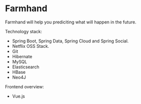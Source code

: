 # Farmhand
Farmhand will help you prediciting what will happen in the future.

Technology stack:

- Spring Boot, Spring Data, Spring Cloud and Spring Social.
- Netflix OSS Stack.
- Git
- Hibernate
- MySQL
- Elasticsearch
- HBase
- Neo4J

Frontend overview:

- Vue.js



